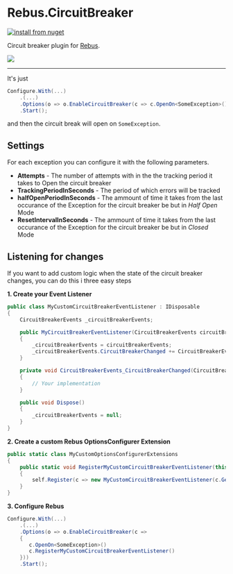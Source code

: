 # Rebus.CircuitBreaker

[![install from nuget](https://img.shields.io/nuget/v/Rebus.CircuitBreaker.svg?style=flat-square)](https://www.nuget.org/packages/Rebus.CircuitBreaker)

Circuit breaker plugin for [Rebus](https://github.com/rebus-org/Rebus).

![](https://raw.githubusercontent.com/rebus-org/Rebus/master/artwork/little_rebusbus2_copy-200x200.png)

---

It's just

```csharp
Configure.With(...)
    .(...)
    .Options(o => o.EnableCircuitBreaker(c => c.OpenOn<SomeException>()))
    .Start();
```

and then the circuit break will open on `SomeException`.

## Settings

For each exception you can configure it with the following parameters.

- **Attempts** - The number of attempts with in the the tracking period it takes to Open the circuit breaker
- **TrackingPeriodInSeconds** - The period of which errors will be tracked
- **halfOpenPeriodInSeconds** - The ammount of time it takes from the last occurance of the Exception for the circuit breaker be but in *Half Open* Mode
- **ResetIntervalInSeconds** - The ammount of time it takes from the last occurance of the Exception for the circuit breaker be but in *Closed* Mode


## Listening for changes

If you want to add custom logic when the state of the circuit breaker changes, you can do this i three easy steps

**1. Create your Event Listener**

```csharp
public class MyCustomCircuitBreakerEventListener : IDisposable
{
    CircuitBreakerEvents _circuitBreakerEvents;

    public MyCircuitBreakerEventListener(CircuitBreakerEvents circuitBreakerEvents)
    {
        _circuitBreakerEvents = circuitBreakerEvents;
        _circuitBreakerEvents.CircuitBreakerChanged += CircuitBreakerEvents_CircuitBreakerChanged;
    }

    private void CircuitBreakerEvents_CircuitBreakerChanged(CircuitBreakerState state)
    {
        // Your implementation
    }

    public void Dispose()
    {
        _circuitBreakerEvents = null;
    }
}

```


**2. Create a custom Rebus OptionsConfigurer Extension**
```csharp
public static class MyCustomOptionsConfigurerExtensions
{
    public static void RegisterMyCustomCircuitBreakerEventListener(this OptionsConfigurer self) 
    {
        self.Register(c => new MyCustomCircuitBreakerEventListener(c.Get<CircuitBreakerEvents>()));
    }
}
```

**3. Configure Rebus**

```csharp
Configure.With(...)
    .(...)
    .Options(o => o.EnableCircuitBreaker(c => 
    {
       c.OpenOn<SomeException>()
       c.RegisterMyCustomCircuitBreakerEventListener()
    }))
    .Start();
```